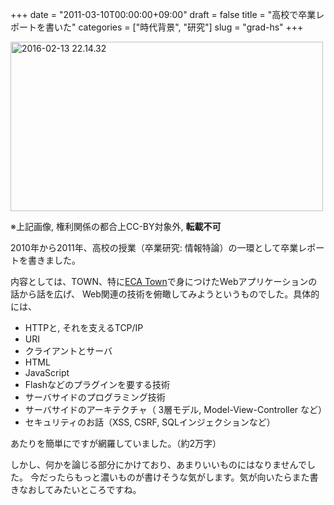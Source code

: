 +++
date = "2011-03-10T00:00:00+09:00"
draft = false
title = "高校で卒業レポートを書いた"
categories = ["時代背景", "研究"]
slug = "grad-hs"
+++

<a data-flickr-embed="true"  href="https://www.flickr.com/photos/139621465@N08/24371128973/in/dateposted-public/" title="2016-02-13 22.14.32"><img src="https://farm2.staticflickr.com/1619/24371128973_f5dd0a44bf.jpg" width="500" height="271" alt="2016-02-13 22.14.32"></a><script async src="//embedr.flickr.com/assets/client-code.js" charset="utf-8"></script>

※上記画像, 権利関係の都合上CC-BY対象外, **転載不可**

2010年から2011年、高校の授業（卒業研究: 情報特論）の一環として卒業レポートを書きました。

内容としては、TOWN、特に[ECA Town](/post/eca2010)で身につけたWebアプリケーションの話から話を広げ、
Web関連の技術を俯瞰してみようというものでした。具体的には、

- HTTPと, それを支えるTCP/IP
- URI
- クライアントとサーバ
- HTML
- JavaScript
- Flashなどのプラグインを要する技術
- サーバサイドのプログラミング技術
- サーバサイドのアーキテクチャ（ 3層モデル, Model-View-Controller など）
- セキュリティのお話（XSS, CSRF, SQLインジェクションなど）

あたりを簡単にですが網羅していました。（約2万字）

しかし、何かを論じる部分にかけており、あまりいいものにはなりませんでした。
今だったらもっと濃いものが書けそうな気がします。気が向いたらまた書きなおしてみたいところですね。

